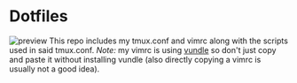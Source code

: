 # Dotfiles
![preview](https://imgur.com/Mf0If2Q)
This repo includes my tmux.conf and vimrc along with the scripts used in said tmux.conf. *Note:* my vimrc is using [vundle](https://github.com/gmarik/Vundle.vim) so don't just copy and paste it without installing vundle (also directly copying a vimrc is usually not a good idea).
